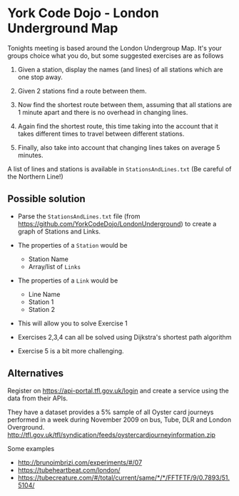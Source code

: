 # York Code Dojo - London Underground Map

Tonights meeting is based around the London Undergroup Map.  It's your groups choice what you do,  but some suggested exercises are as follows

1. Given a station,  display the names (and lines) of all stations which are one stop away.

2. Given 2 stations find a route between them.

3. Now find the shortest route between them,  assuming that all stations are 1 minute apart and there is no overhead in changing lines.

4. Again find the shortest route, this time taking into the account that it takes different times to travel between different stations.

5. Finally,  also take into account that changing lines takes on average 5 minutes.

A list of lines and stations is available in `StationsAndLines.txt` (Be careful of the Northern Line!)

## Possible solution

* Parse the `StationsAndLines.txt` file (from https://github.com/YorkCodeDojo/LondonUnderground) to create a graph of Stations and Links.

* The properties of a `Station` would be

  * Station Name
  * Array/list of `Links`

* The properties of a `Link` would be

  * Line Name
  * Station 1
  * Station 2

* This will allow you to solve Exercise 1

* Exercises 2,3,4  can all be solved using Dijkstra's shortest path algorithm

* Exercise 5 is a bit more challenging.  

## Alternatives

Register on https://api-portal.tfl.gov.uk/login and create a service using the data from their APIs.

They have a dataset provides a 5% sample of all Oyster card journeys performed in a week during November 2009 on bus, Tube, DLR and London Overground. http://tfl.gov.uk/tfl/syndication/feeds/oystercardjourneyinformation.zip

Some examples

* http://brunoimbrizi.com/experiments/#/07
* https://tubeheartbeat.com/london/
* https://tubecreature.com/#/total/current/same/*/*/FFTFTF/9/0.7893/51.5104/
